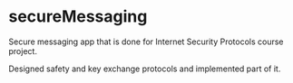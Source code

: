 # secureMessaging

Secure messaging app that is done for Internet Security Protocols course project.

Designed safety and key exchange protocols and implemented part of it.
